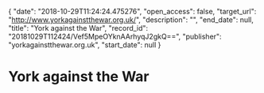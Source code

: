 {
  "date": "2018-10-29T11:24:24.475276", 
  "open_access": false, 
  "target_url": "http://www.yorkagainstthewar.org.uk/", 
  "description": "", 
  "end_date": null, 
  "title": "York against the War", 
  "record_id": "20181029T112424/Vef5MpeOYknAArhyqJ2gkQ==", 
  "publisher": "yorkagainstthewar.org.uk", 
  "start_date": null
}

# York against the War

